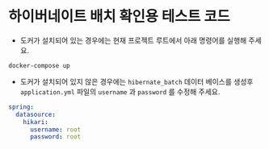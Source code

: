 # 하이버네이트 배치 확인용 테스트 코드

- 도커가 설치되어 있는 경우에는 현재 프로젝트 루트에서 아래 명령어를 실행해 주세요.
```shell script
docker-compose up
```
- 도커가 설치되어 있지 않은 경우에는 `hibernate_batch` 데이터 베이스를 생성후 `application.yml` 파일의 `username` 과 `password` 를 수정해 주세요.
```yaml
spring:
  datasource:
    hikari:
      username: root
      password: root
```
